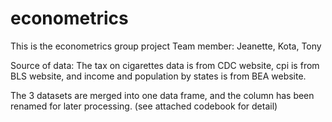 # econometrics
This is the econometrics group project
Team member: Jeanette, Kota, Tony

Source of data:
The tax on cigarettes data is from CDC website, cpi is from BLS website, and income and population by states is from BEA website.

The 3 datasets are merged into one data frame, and the column has been renamed for later processing.
(see attached codebook for detail)

